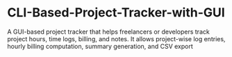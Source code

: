 # CLI-Based-Project-Tracker-with-GUI
A GUI-based project tracker that helps freelancers or developers track project hours, time logs, billing, and notes. It allows project-wise log entries, hourly billing computation, summary generation, and CSV export

